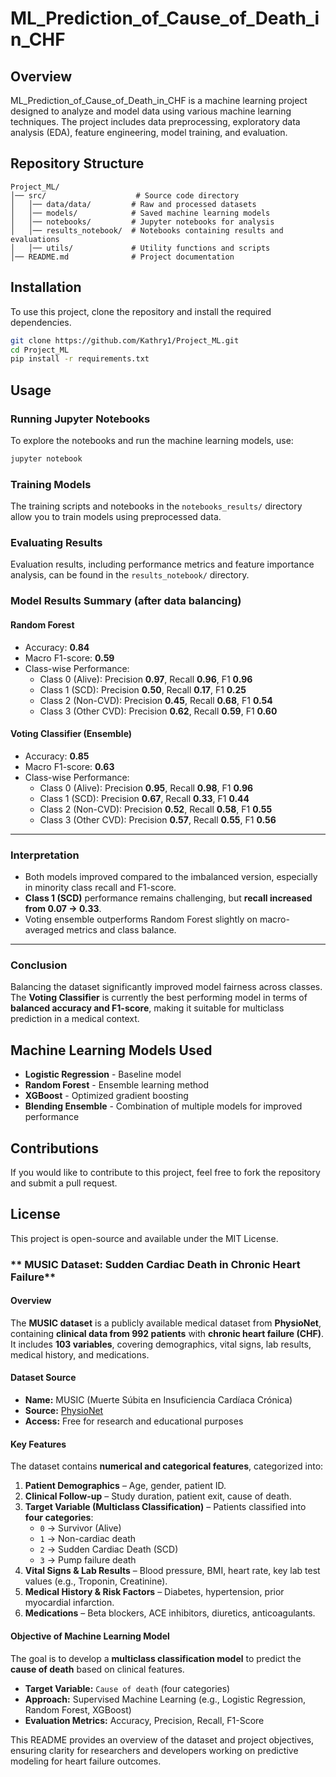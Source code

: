 # ML_Prediction_of_Cause_of_Death_in_CHF


## Overview
ML_Prediction_of_Cause_of_Death_in_CHF is a machine learning project designed to analyze and model data using various machine learning techniques. The project includes data preprocessing, exploratory data analysis (EDA), feature engineering, model training, and evaluation.

## Repository Structure
```
Project_ML/
│── src/                    # Source code directory
│   │── data/data/         # Raw and processed datasets
│   │── models/            # Saved machine learning models
│   │── notebooks/         # Jupyter notebooks for analysis
│   │── results_notebook/  # Notebooks containing results and evaluations
│   │── utils/             # Utility functions and scripts
│── README.md              # Project documentation
```

## Installation
To use this project, clone the repository and install the required dependencies.
```bash
git clone https://github.com/Kathry1/Project_ML.git
cd Project_ML
pip install -r requirements.txt
```

## Usage
### Running Jupyter Notebooks
To explore the notebooks and run the machine learning models, use:
```bash
jupyter notebook
```

### Training Models
The training scripts and notebooks in the `notebooks_results/` directory allow you to train models using preprocessed data.

### Evaluating Results
Evaluation results, including performance metrics and feature importance analysis, can be found in the `results_notebook/` directory.

###  Model Results Summary (after data balancing)

####  Random Forest
- Accuracy: **0.84**
- Macro F1-score: **0.59**
- Class-wise Performance:
  - Class 0 (Alive): Precision **0.97**, Recall **0.96**, F1 **0.96**
  - Class 1 (SCD): Precision **0.50**, Recall **0.17**, F1 **0.25**
  - Class 2 (Non-CVD): Precision **0.45**, Recall **0.68**, F1 **0.54**
  - Class 3 (Other CVD): Precision **0.62**, Recall **0.59**, F1 **0.60**

####  Voting Classifier (Ensemble)
- Accuracy: **0.85**
- Macro F1-score: **0.63**
- Class-wise Performance:
  - Class 0 (Alive): Precision **0.95**, Recall **0.98**, F1 **0.96**
  - Class 1 (SCD): Precision **0.67**, Recall **0.33**, F1 **0.44**
  - Class 2 (Non-CVD): Precision **0.52**, Recall **0.58**, F1 **0.55**
  - Class 3 (Other CVD): Precision **0.57**, Recall **0.55**, F1 **0.56**

---

###  Interpretation
-  Both models improved compared to the imbalanced version, especially in minority class recall and F1-score.
-  **Class 1 (SCD)** performance remains challenging, but **recall increased from 0.07 → 0.33**.
-  Voting ensemble outperforms Random Forest slightly on macro-averaged metrics and class balance.

---

###  Conclusion
Balancing the dataset significantly improved model fairness across classes. The **Voting Classifier** is currently the best performing model in terms of **balanced accuracy and F1-score**, making it suitable for multiclass prediction in a medical context.




## Machine Learning Models Used
- **Logistic Regression** - Baseline model
- **Random Forest** - Ensemble learning method
- **XGBoost** - Optimized gradient boosting
- **Blending Ensemble** - Combination of multiple models for improved performance

## Contributions
If you would like to contribute to this project, feel free to fork the repository and submit a pull request.

## License
This project is open-source and available under the MIT License.

### ** MUSIC Dataset: Sudden Cardiac Death in Chronic Heart Failure**

#### **Overview**
The **MUSIC dataset** is a publicly available medical dataset from **PhysioNet**, containing **clinical data from 992 patients** with **chronic heart failure (CHF)**. It includes **103 variables**, covering demographics, vital signs, lab results, medical history, and medications.

#### **Dataset Source**
- **Name:** MUSIC (Muerte Súbita en Insuficiencia Cardíaca Crónica)  
- **Source:** [PhysioNet](https://physionet.org/)  
- **Access:** Free for research and educational purposes  

#### **Key Features**
The dataset contains **numerical and categorical features**, categorized into:
1. **Patient Demographics** – Age, gender, patient ID.
2. **Clinical Follow-up** – Study duration, patient exit, cause of death.
3. **Target Variable (Multiclass Classification)** – Patients classified into **four categories**:
   - `0` → Survivor (Alive)
   - `1` → Non-cardiac death
   - `2` → Sudden Cardiac Death (SCD)
   - `3` → Pump failure death
4. **Vital Signs & Lab Results** – Blood pressure, BMI, heart rate, key lab test values (e.g., Troponin, Creatinine).
5. **Medical History & Risk Factors** – Diabetes, hypertension, prior myocardial infarction.
6. **Medications** – Beta blockers, ACE inhibitors, diuretics, anticoagulants.

#### **Objective of Machine Learning Model**
The goal is to develop a **multiclass classification model** to predict the **cause of death** based on clinical features.  
- **Target Variable:** `Cause of death` (four categories)
- **Approach:** Supervised Machine Learning (e.g., Logistic Regression, Random Forest, XGBoost)
- **Evaluation Metrics:** Accuracy, Precision, Recall, F1-Score  

This README provides an overview of the dataset and project objectives, ensuring clarity for researchers and developers working on predictive modeling for heart failure outcomes. 


